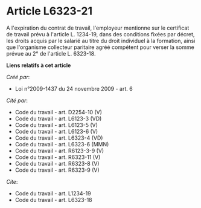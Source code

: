 # Article L6323-21

A l'expiration du contrat de travail, l'employeur mentionne sur le certificat de travail prévu à l'article L. 1234-19, dans
des conditions fixées par décret, les droits acquis par le salarié au titre du droit individuel à la formation, ainsi que
l'organisme collecteur paritaire agréé compétent pour verser la somme prévue au 2° de l'article L. 6323-18.

**Liens relatifs à cet article**

_Créé par_:

  - Loi n°2009-1437 du 24 novembre 2009 - art. 6

_Cité par_:

  - Code du travail - art. D2254-10 (V)
  - Code du travail - art. L6123-3 (VD)
  - Code du travail - art. L6123-5 (V)
  - Code du travail - art. L6123-6 (V)
  - Code du travail - art. L6323-4 (VD)
  - Code du travail - art. L6323-6 (MMN)
  - Code du travail - art. R6123-3-9 (V)
  - Code du travail - art. R6323-11 (V)
  - Code du travail - art. R6323-8 (V)
  - Code du travail - art. R6323-9 (V)

_Cite_:

  - Code du travail - art. L1234-19
  - Code du travail - art. L6323-18
